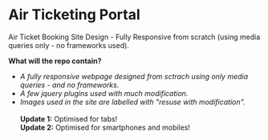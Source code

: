 # Air Ticketing Portal
Air Ticket Booking Site Design - Fully Responsive from scratch (using media queries only - no frameworks used).

**What will the repo contain?**

  - *A fully responsive webpage designed from sctrach using only media queries - and no frameworks.*
  - *A few jquery plugins used with much modification.* 
  - *Images used in the site are labelled with "resuse with modification".*
  <br /> <br />
**Update 1:** Optimised for tabs! <br />
**Update 2:** Optimised for smartphones and mobiles!

